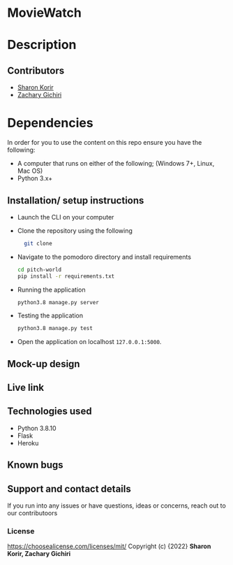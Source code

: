 
# MovieWatch


# Description



## Contributors

- [Sharon Korir](https://github.com/sharonkorir)
- [Zachary Gichiri](https://github.com/gichirigichuru)

# Dependencies

In order for you to use the content on this repo ensure you have the following:

- A computer that runs on either of the following; (Windows 7+, Linux, Mac OS)
- Python 3.x+

## Installation/ setup instructions

* Launch the CLI on your computer

* Clone the repository using the following
  ```bash
    git clone 
  ```
* Navigate to the pomodoro directory and install requirements
  ```bash
  cd pitch-world
  pip install -r requirements.txt
  ```
* Running the application
  ```bash
  python3.8 manage.py server
  ```
* Testing the application
  ```bash
  python3.8 manage.py test
  ```
* Open the application on localhost `127.0.0.1:5000`.

## Mock-up design



## Live link



## Technologies used

* Python 3.8.10
* Flask 
* Heroku

## Known bugs


## Support and contact details

If you run into any issues or have questions, ideas or concerns, reach out to our contributoors

### License
https://choosealicense.com/licenses/mit/ 
Copyright (c) {2022} **Sharon Korir, Zachary Gichiri**